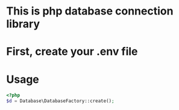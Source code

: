 # This is php database connection library
# First, create your .env file

# Usage
```php
<?php
$d = Database\DatabaseFactory::create();
